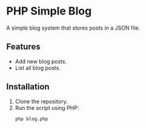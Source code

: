 # PHP Simple Blog

A simple blog system that stores posts in a JSON file.

## Features
- Add new blog posts.
- List all blog posts.

## Installation
1. Clone the repository.
2. Run the script using PHP:
   ```bash
   php blog.php

